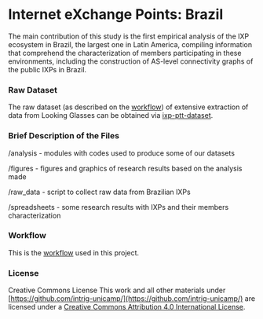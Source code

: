 # Internet eXchange Points: Brazil
The main contribution of this study is the first empirical analysis of the IXP ecosystem in Brazil, the largest one in Latin America, compiling information that comprehend the characterization of members participating in these environments, including the construction of AS-level connectivity graphs of the public IXPs in Brazil.

### Raw Dataset
The raw dataset (as described on the [workflow](https://github.com/intrig-unicamp/ixp-ptt-br/raw/master/figures/workflow/workflow_PttProject.jpg)) of extensive extraction of data from Looking Glasses can be obtained via [ixp-ptt-dataset](http://figshare.com/articles/IXPs_Brazil_Data_PTT_Metro/1314316).

### Brief Description of the Files
/analysis - modules with codes used to produce some of our datasets

/figures - figures and graphics of research results based on the analysis made

/raw_data - script to collect raw data from Brazilian IXPs

/spreadsheets - some research results with IXPs and their members characterization


### Workflow 
This is the [workflow](https://github.com/intrig-unicamp/ixp-ptt-br/raw/master/figures/workflow/workflow_PttProject.jpg) used in this project.

### License

Creative Commons License
This work and all other materials under [https://github.com/intrig-unicamp/](https://github.com/intrig-unicamp/) are licensed under a [Creative Commons Attribution 4.0 International License](http://creativecommons.org/licenses/by/4.0/). 
